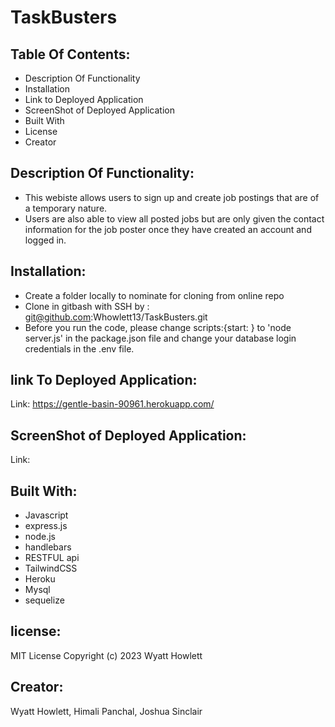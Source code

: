 # TaskBusters
## Table Of Contents:
- Description Of Functionality
- Installation
- Link to Deployed Application
- ScreenShot of Deployed Application
- Built With
- License
- Creator
## Description Of Functionality:
- This webiste allows users to sign up and create job postings that are of a temporary nature. 
- Users are also able to view all posted jobs but are only given the contact information for the job poster once they have created an account and logged in.
## Installation:
- Create a folder locally to nominate for cloning from online repo
- Clone in gitbash with SSH by : git@github.com:Whowlett13/TaskBusters.git 
- Before you run the code, please change scripts:{start: } to 'node server.js' in the package.json file and change your database login credentials in the .env file.


## link To Deployed Application:
Link: https://gentle-basin-90961.herokuapp.com/
## ScreenShot of Deployed Application:
Link: 
## Built With:
- Javascript
- express.js
- node.js
- handlebars
- RESTFUL api
- TailwindCSS
- Heroku
- Mysql
- sequelize
## license:
MIT License
Copyright (c) 2023 Wyatt Howlett
## Creator:
Wyatt Howlett, Himali Panchal, Joshua Sinclair